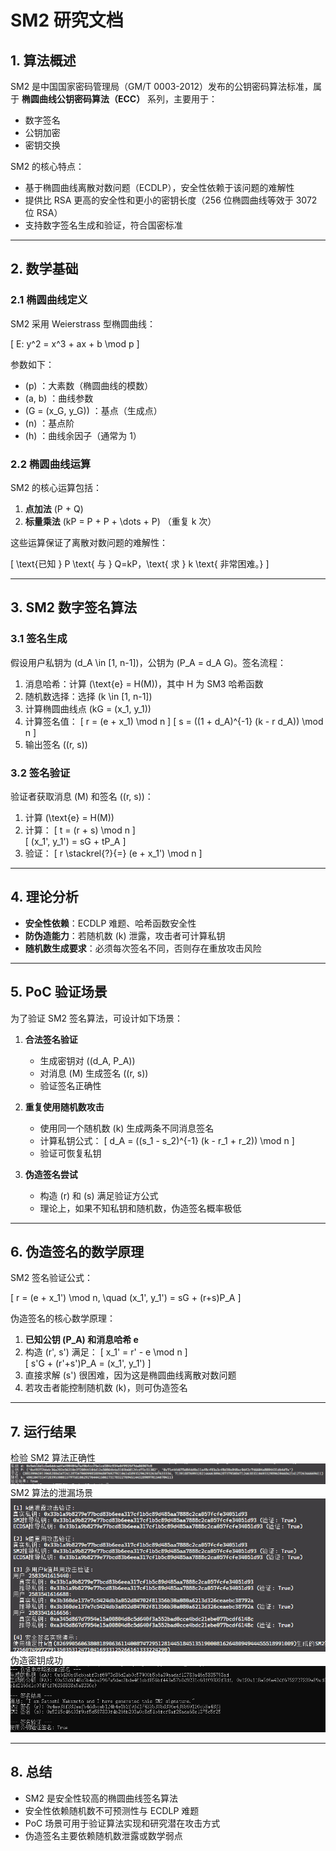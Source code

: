 # SM2 研究文档

## 1. 算法概述

SM2 是中国国家密码管理局（GM/T 0003-2012）发布的公钥密码算法标准，属于 **椭圆曲线公钥密码算法（ECC）** 系列，主要用于：

- 数字签名  
- 公钥加密  
- 密钥交换  

SM2 的核心特点：

- 基于椭圆曲线离散对数问题（ECDLP），安全性依赖于该问题的难解性  
- 提供比 RSA 更高的安全性和更小的密钥长度（256 位椭圆曲线等效于 3072 位 RSA）  
- 支持数字签名生成和验证，符合国密标准  

---

## 2. 数学基础

### 2.1 椭圆曲线定义

SM2 采用 Weierstrass 型椭圆曲线：

\[
E: y^2 = x^3 + ax + b \mod p
\]

参数如下：

- \(p\) ：大素数（椭圆曲线的模数）  
- \(a, b\) ：曲线参数  
- \(G = (x_G, y_G)\) ：基点（生成点）  
- \(n\) ：基点阶  
- \(h\) ：曲线余因子（通常为 1）  

### 2.2 椭圆曲线运算

SM2 的核心运算包括：

1. **点加法** \(P + Q\)  
2. **标量乘法** \(kP = P + P + \dots + P\) （重复 k 次）  

这些运算保证了离散对数问题的难解性：

\[
\text{已知 } P \text{ 与 } Q=kP，\text{ 求 } k \text{ 非常困难。}
\]

---

## 3. SM2 数字签名算法

### 3.1 签名生成

假设用户私钥为 \(d_A \in [1, n-1]\)，公钥为 \(P_A = d_A G\)。签名流程：

1. 消息哈希：计算 \(\text{e} = H(M)\)，其中 H 为 SM3 哈希函数  
2. 随机数选择：选择 \(k \in [1, n-1]\)  
3. 计算椭圆曲线点 \(kG = (x_1, y_1)\)  
4. 计算签名值：
   \[
   r = (e + x_1) \mod n
   \]
   \[
   s = ((1 + d_A)^{-1} (k - r d_A)) \mod n
   \]
5. 输出签名 \((r, s)\)  

### 3.2 签名验证

验证者获取消息 \(M\) 和签名 \((r, s)\)：

1. 计算 \(\text{e} = H(M)\)  
2. 计算：
   \[
   t = (r + s) \mod n
   \]  
   \[
   (x_1', y_1') = sG + tP_A
   \]  
3. 验证：
   \[
   r \stackrel{?}{=} (e + x_1') \mod n
   \]

---

## 4. 理论分析

- **安全性依赖**：ECDLP 难题、哈希函数安全性  
- **防伪造能力**：若随机数 \(k\) 泄露，攻击者可计算私钥  
- **随机数生成要求**：必须每次签名不同，否则存在重放攻击风险  

---

## 5. PoC 验证场景

为了验证 SM2 签名算法，可设计如下场景：

1. **合法签名验证**  
   - 生成密钥对 \((d_A, P_A)\)  
   - 对消息 \(M\) 生成签名 \((r, s)\)  
   - 验证签名正确性  

2. **重复使用随机数攻击**  
   - 使用同一个随机数 \(k\) 生成两条不同消息签名  
   - 计算私钥公式：
     \[
     d_A = ((s_1 - s_2)^{-1} (k - r_1 + r_2)) \mod n
     \]  
   - 验证可恢复私钥  

3. **伪造签名尝试**  
   - 构造 \(r\) 和 \(s\) 满足验证方公式  
   - 理论上，如果不知私钥和随机数，伪造签名概率极低  

---

## 6. 伪造签名的数学原理

SM2 签名验证公式：

\[
r = (e + x_1') \mod n, \quad (x_1', y_1') = sG + (r+s)P_A
\]

伪造签名的核心数学原理：

1. **已知公钥 \(P_A\) 和消息哈希 e**  
2. 构造 \(r', s'\) 满足：
   \[
   x_1' = r' - e \mod n
   \]  
   \[
   s'G + (r'+s')P_A = (x_1', y_1')
   \]  
3. 直接求解 \(s'\) 很困难，因为这是椭圆曲线离散对数问题  
4. 若攻击者能控制随机数 \(k\)，则可伪造签名  

---

## 7. 运行结果

检验 SM2 算法正确性
![alt text](Pics/1.png)
SM2 算法的泄漏场景
![alt text](Pics/2.png)
伪造密钥成功
![alt text](Pics/3.png)

---

## 8. 总结

- SM2 是安全性较高的椭圆曲线签名算法  
- 安全性依赖随机数不可预测性与 ECDLP 难题  
- PoC 场景可用于验证算法实现和研究潜在攻击方式  
- 伪造签名主要依赖随机数泄露或数学弱点  
